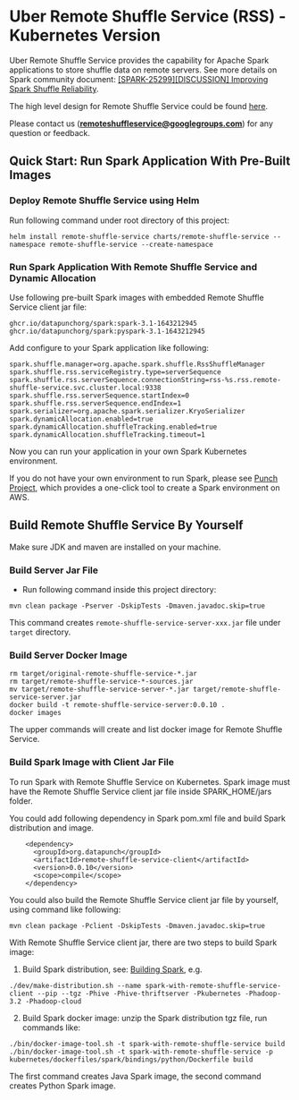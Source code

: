 # Uber Remote Shuffle Service (RSS) - Kubernetes Version

Uber Remote Shuffle Service provides the capability for Apache Spark applications to store shuffle data 
on remote servers. See more details on Spark community document: 
[[SPARK-25299][DISCUSSION] Improving Spark Shuffle Reliability](https://docs.google.com/document/d/1uCkzGGVG17oGC6BJ75TpzLAZNorvrAU3FRd2X-rVHSM/edit?ts=5e3c57b8).

The high level design for Remote Shuffle Service could be found [here](https://github.com/uber/RemoteShuffleService/blob/master/docs/server-high-level-design.md).

Please contact us (**remoteshuffleservice@googlegroups.com**) for any question or feedback.

## Quick Start: Run Spark Application With Pre-Built Images

### Deploy Remote Shuffle Service using Helm

Run following command under root directory of this project:

```
helm install remote-shuffle-service charts/remote-shuffle-service --namespace remote-shuffle-service --create-namespace
```

### Run Spark Application With Remote Shuffle Service and Dynamic Allocation

Use following pre-built Spark images with embedded Remote Shuffle Service client jar file:

```
ghcr.io/datapunchorg/spark:spark-3.1-1643212945
ghcr.io/datapunchorg/spark:pyspark-3.1-1643212945
```

Add configure to your Spark application like following:

```
spark.shuffle.manager=org.apache.spark.shuffle.RssShuffleManager
spark.shuffle.rss.serviceRegistry.type=serverSequence
spark.shuffle.rss.serverSequence.connectionString=rss-%s.rss.remote-shuffle-service.svc.cluster.local:9338
spark.shuffle.rss.serverSequence.startIndex=0
spark.shuffle.rss.serverSequence.endIndex=1
spark.serializer=org.apache.spark.serializer.KryoSerializer
spark.dynamicAllocation.enabled=true
spark.dynamicAllocation.shuffleTracking.enabled=true
spark.dynamicAllocation.shuffleTracking.timeout=1
```

Now you can run your application in your own Spark Kubernetes environment.

If you do not have your own environment to run Spark, please see [Punch Project](https://github.com/datapunchorg/punch),
which provides a one-click tool to create a Spark environment on AWS.

## Build Remote Shuffle Service By Yourself

Make sure JDK and maven are installed on your machine.

### Build Server Jar File

- Run following command inside this project directory: 

```
mvn clean package -Pserver -DskipTests -Dmaven.javadoc.skip=true
```

This command creates `remote-shuffle-service-server-xxx.jar` file under `target` directory.

### Build Server Docker Image

```
rm target/original-remote-shuffle-service-*.jar
rm target/remote-shuffle-service-*-sources.jar
mv target/remote-shuffle-service-server-*.jar target/remote-shuffle-service-server.jar
docker build -t remote-shuffle-service-server:0.0.10 .
docker images
```

The upper commands will create and list docker image for Remote Shuffle Service.

### Build Spark Image with Client Jar File

To run Spark with Remote Shuffle Service on Kubernetes. Spark image must have the Remote Shuffle Service client jar file inside SPARK_HOME/jars folder.

You could add following dependency in Spark pom.xml file and build Spark distribution and image.

```
    <dependency>
      <groupId>org.datapunch</groupId>
      <artifactId>remote-shuffle-service-client</artifactId>
      <version>0.0.10</version>
      <scope>compile</scope>
    </dependency>
```

You could also build the Remote Shuffle Service client jar file by yourself, using command like following:

```
mvn clean package -Pclient -DskipTests -Dmaven.javadoc.skip=true
```

With Remote Shuffle Service client jar, there are two steps to build Spark image:

1. Build Spark distribution, see: [Building Spark](https://spark.apache.org/docs/latest/building-spark.html), e.g.

```
./dev/make-distribution.sh --name spark-with-remote-shuffle-service-client --pip --tgz -Phive -Phive-thriftserver -Pkubernetes -Phadoop-3.2 -Phadoop-cloud
```

2. Build Spark docker image: unzip the Spark distribution tgz file, run commands like:

```
./bin/docker-image-tool.sh -t spark-with-remote-shuffle-service build
./bin/docker-image-tool.sh -t spark-with-remote-shuffle-service -p kubernetes/dockerfiles/spark/bindings/python/Dockerfile build
```

The first command creates Java Spark image, the second command creates Python Spark image.
